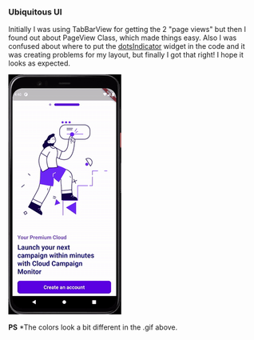 ### Ubiquitous UI
Initially I was using TabBarView for getting the 2 "page views" but then I found out about PageView Class, which made things easy. Also I was confused about where to put the [dotsIndicator](https://pub.dev/packages/dots_indicator) widget in the code and it was creating problems for my layout, but finally I got that right! I hope it looks as expected.

![UI-Screen Recording](https://github.com/s0mnaths/amfoss-tasks/blob/main/task-07/UI-screenrecord.gif)

**PS** *The colors look a bit different in the .gif above.
